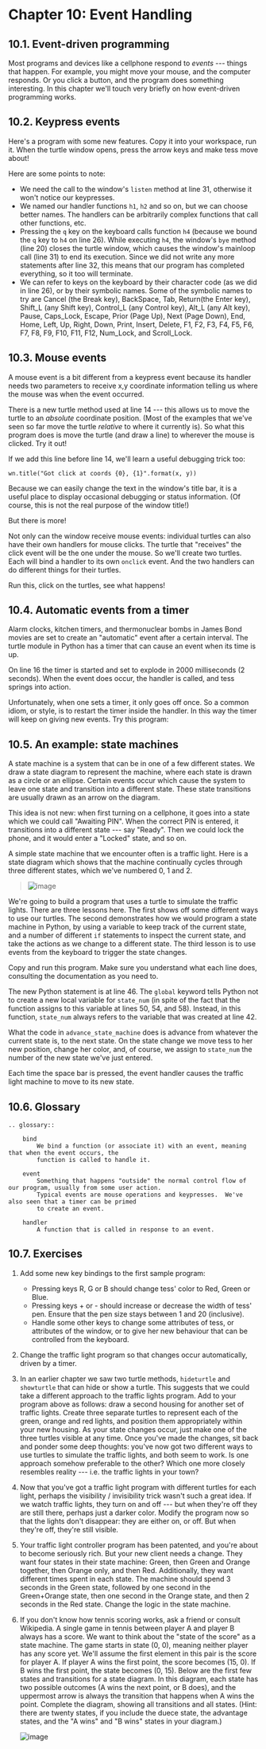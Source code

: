 # Chapter 10: Event Handling

## 10.1. Event-driven programming

Most programs and devices like a cellphone respond to *events* \-\--
things that happen. For example, you might move your mouse, and the
computer responds. Or you click a button, and the program does something
interesting. In this chapter we\'ll touch very briefly on how
event-driven programming works.

## 10.2. Keypress events

Here\'s a program with some new features. Copy it into your workspace,
run it. When the turtle window opens, press the arrow keys and make tess
move about!

Here are some points to note:

-   We need the call to the window\'s `listen` method at line 31,
    otherwise it won\'t notice our keypresses.
-   We named our handler functions `h1`, `h2` and so on, but we can
    choose better names. The handlers can be arbitrarily complex
    functions that call other functions, etc.
-   Pressing the `q` key on the keyboard calls function `h4` (because we
    bound the `q` key to `h4` on line 26). While executing
    `h4`, the window\'s `bye` method (line 20) closes the turtle window,
    which causes the window\'s mainloop call (line 31) to end its
    execution. Since we did not write any more statements after line 32,
    this means that our program has completed everything, so it too will
    terminate.
-   We can refer to keys on the keyboard by their character code (as we
    did in line 26), or by their symbolic names. Some of the symbolic
    names to try are Cancel (the Break key), BackSpace, Tab, Return(the
    Enter key), Shift_L (any Shift key), Control_L (any Control key),
    Alt_L (any Alt key), Pause, Caps_Lock, Escape, Prior (Page Up), Next
    (Page Down), End, Home, Left, Up, Right, Down, Print, Insert,
    Delete, F1, F2, F3, F4, F5, F6, F7, F8, F9, F10, F11, F12, Num_Lock,
    and Scroll_Lock.

## 10.3. Mouse events

A mouse event is a bit different from a keypress event because its
handler needs two parameters to receive x,y coordinate information
telling us where the mouse was when the event occurred.

There is a new turtle method used at line 14 \-\-- this allows us to
move the turtle to an *absolute* coordinate position. (Most of the
examples that we\'ve seen so far move the turtle *relative* to where it
currently is). So what this program does is move the turtle (and draw a
line) to wherever the mouse is clicked. Try it out!

If we add this line before line 14, we\'ll learn a useful debugging
trick too:

```
wn.title("Got click at coords {0}, {1}".format(x, y))
```

Because we can easily change the text in the window\'s title bar, it is
a useful place to display occasional debugging or status information.
(Of course, this is not the real purpose of the window title!)

But there is more!

Not only can the window receive mouse events: individual turtles can
also have their own handlers for mouse clicks. The turtle that
\"receives\" the click event will be the one under the mouse. So we\'ll
create two turtles. Each will bind a handler to its own `onclick` event.
And the two handlers can do different things for their turtles.

Run this, click on the turtles, see what happens!

## 10.4. Automatic events from a timer

Alarm clocks, kitchen timers, and thermonuclear bombs in James Bond
movies are set to create an \"automatic\" event after a certain
interval. The turtle module in Python has a timer that can cause an
event when its time is up.

On line 16 the timer is started and set to explode in 2000 milliseconds
(2 seconds). When the event does occur, the handler is called, and tess
springs into action.

Unfortunately, when one sets a timer, it only goes off once. So a common
idiom, or style, is to restart the timer inside the handler. In this way
the timer will keep on giving new events. Try this program:

## 10.5. An example: state machines

A state machine is a system that can be in one of a few different
states. We draw a state diagram to represent the machine,
where each state is drawn as a circle or an ellipse. Certain events
occur which cause the system to leave one state and
transition into a different state. These state
transitions are usually drawn as an arrow on the diagram.

This idea is not new: when first turning on a cellphone, it goes into a
state which we could call \"Awaiting PIN\". When the correct PIN is
entered, it transitions into a different state \-\-- say \"Ready\". Then
we could lock the phone, and it would enter a \"Locked\" state, and so
on.

A simple state machine that we encounter often is a traffic light. Here
is a state diagram which shows that the machine continually cycles
through three different states, which we\'ve numbered 0, 1 and 2.

> ![image](illustrations/fsm_traffic_lights.png)

We\'re going to build a program that uses a turtle to simulate the
traffic lights. There are three lessons here. The first shows off some
different ways to use our turtles. The second demonstrates how we would
program a state machine in Python, by using a variable to keep track of
the current state, and a number of different `if` statements to inspect
the current state, and take the actions as we change to a different
state. The third lesson is to use events from the keyboard to trigger
the state changes.

Copy and run this program. Make sure you understand what each line does,
consulting the documentation as you need to.

The new Python statement is at line 46. The `global` keyword tells
Python not to create a new local variable for `state_num` (in spite of
the fact that the function assigns to this variable at lines 50, 54, and
58). Instead, in this function, `state_num` always refers to the
variable that was created at line 42.

What the code in `advance_state_machine` does is advance from whatever
the current state is, to the next state. On the state change we move
tess to her new position, change her color, and, of course, we assign to
`state_num` the number of the new state we\'ve just entered.

Each time the space bar is pressed, the event handler causes the traffic
light machine to move to its new state.

## 10.6. Glossary

```
.. glossary::

    bind
        We bind a function (or associate it) with an event, meaning that when the event occurs, the
        function is called to handle it.

    event
        Something that happens "outside" the normal control flow of our program, usually from some user action.
        Typical events are mouse operations and keypresses.  We've also seen that a timer can be primed
        to create an event.

    handler
        A function that is called in response to an event.

```

## 10.7. Exercises

1.  Add some new key bindings to the first sample program:

    -   Pressing keys R, G or B should change tess\' color to Red, Green
        or Blue.
    -   Pressing keys + or - should increase or decrease the width of
        tess\' pen. Ensure that the pen size stays between 1 and 20
        (inclusive).
    -   Handle some other keys to change some attributes of tess, or
        attributes of the window, or to give her new behaviour that can
        be controlled from the keyboard.

2.  Change the traffic light program so that changes occur
    automatically, driven by a timer.

3.  In an earlier chapter we saw two turtle methods, `hideturtle` and
    `showturtle` that can hide or show a turtle. This suggests that we
    could take a different approach to the traffic lights program. Add
    to your program above as follows: draw a second housing for another
    set of traffic lights. Create three separate turtles to represent
    each of the green, orange and red lights, and position them
    appropriately within your new housing. As your state changes occur,
    just make one of the three turtles visible at any time. Once you\'ve
    made the changes, sit back and ponder some deep thoughts: you\'ve
    now got two different ways to use turtles to simulate the traffic
    lights, and both seem to work. Is one approach somehow preferable to
    the other? Which one more closely resembles reality \-\-- i.e. the
    traffic lights in your town?

4.  Now that you\'ve got a traffic light program with different turtles
    for each light, perhaps the visibility / invisibility trick wasn\'t
    such a great idea. If we watch traffic lights, they turn on and off
    \-\-- but when they\'re off they are still there, perhaps just a
    darker color. Modify the program now so that the lights don\'t
    disappear: they are either on, or off. But when they\'re off,
    they\'re still visible.

5.  Your traffic light controller program has been patented, and you\'re
    about to become seriously rich. But your new client needs a change.
    They want four states in their state machine: Green, then Green and
    Orange together, then Orange only, and then Red. Additionally, they
    want different times spent in each state. The machine should spend 3
    seconds in the Green state, followed by one second in the
    Green+Orange state, then one second in the Orange state, and then 2
    seconds in the Red state. Change the logic in the state machine.

6.  If you don\'t know how tennis scoring works, ask a friend or consult
    Wikipedia. A single game in tennis between player A and player B
    always has a score. We want to think about the \"state of the
    score\" as a state machine. The game starts in state (0, 0), meaning
    neither player has any score yet. We\'ll assume the first element in
    this pair is the score for player A. If player A wins the first
    point, the score becomes (15, 0). If B wins the first point, the
    state becomes (0, 15). Below are the first few states and
    transitions for a state diagram. In this diagram, each state has two
    possible outcomes (A wins the next point, or B does), and the
    uppermost arrow is always the transition that happens when A wins
    the point. Complete the diagram, showing all transitions and all
    states. (Hint: there are twenty states, if you include the duece
    state, the advantage states, and the \"A wins\" and \"B wins\"
    states in your diagram.)

    ![image](illustrations/fsm_tennis_scores.png)

